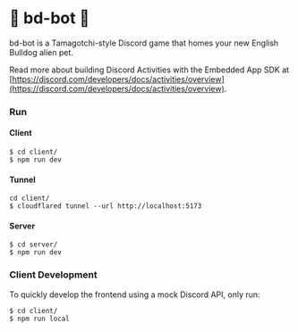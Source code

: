 # 🐾 bd-bot 🐾

bd-bot is a Tamagotchi-style Discord game that homes your new English Bulldog alien pet.

Read more about building Discord Activities with the Embedded App SDK at [https://discord.com/developers/docs/activities/overview](https://discord.com/developers/docs/activities/overview).

### Run

#### Client
```
$ cd client/
$ npm run dev
```

#### Tunnel
```
cd client/
$ cloudflared tunnel --url http://localhost:5173
```

#### Server
```
$ cd server/
$ npm run dev
```

### Client Development

To quickly develop the frontend using a mock Discord API, only run:
```
$ cd client/
$ npm run local
```